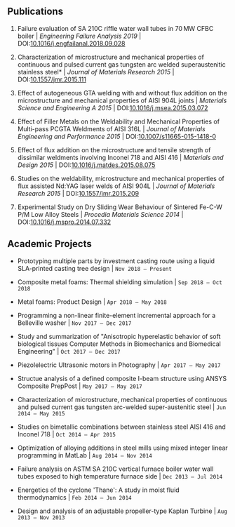 <!---
No Title
-->

## Publications

1. Failure evaluation of SA 210C riffle water wall tubes in 70 MW CFBC boiler
 | *Engineering Failure Analysis 2019*
 | DOI:<a href="https://doi.org/10.1016/j.engfailanal.2018.09.028" target="_blank">10.1016/j.engfailanal.2018.09.028</a>

2. Characterization of microstructure and mechanical properties of continuous and pulsed current gas tungsten arc welded superaustenitic stainless steel*
 | *Journal of Materials Research 2015*
 | DOI:<a href="https://doi.org/10.1557/jmr.2015.111" target="_blank">10.1557/jmr.2015.111</a>

3. Effect of autogeneous GTA welding with and without flux addition on the microstructure and mechanical properties of AISI 904L joints
 | *Materials Science and Engineering A 2015*
 | DOI:<a href="https://doi.org/10.1016/j.msea.2015.03.072" target="_blank">10.1016/j.msea.2015.03.072</a>

4. Effect of Filler Metals on the Weldability and Mechanical Properties of Multi-pass PCGTA Weldments of AISI 316L
 | *Journal of Materials Engineering and Performance 2015*
 | DOI:<a href="https://doi.org/10.1007/s11665-015-1418-0" target="_blank">10.1007/s11665-015-1418-0</a>

5. Effect of flux addition on the microstructure and tensile strength of dissimilar weldments involving Inconel 718 and AISI 416
 | *Materials and Design 2015*
 | DOI:<a href="https://doi.org/10.1016/j.matdes.2015.08.075" target="_blank">10.1016/j.matdes.2015.08.075</a>

6. Studies on the weldability, microstructure and mechanical properties of flux assisted Nd:YAG laser welds of AISI 904L
 | *Journal of Materials Research 2015*
 | DOI:<a href="https://doi.org/10.1557/jmr.2015.209" target="_blank">10.1557/jmr.2015.209</a>

7. Experimental Study on Dry Sliding Wear Behaviour of Sintered Fe-C-W P/M Low Alloy Steels
 | *Procedia Materials Science 2014*
 | DOI:<a href="https://doi.org/10.1016/j.mspro.2014.07.332" target="_blank">10.1016/j.mspro.2014.07.332</a>

## Academic Projects

* Prototyping multiple parts by investment casting route using a liquid SLA-printed casting tree design 
| `Nov 2018 – Present`

* Composite metal foams: Thermal shielding simulation
| `Sep 2018 – Oct 2018`

* Metal foams: Product Design
| `Apr 2018 – May 2018`

* Programming a non-linear finite-element incremental approach for a Belleville washer
| `Nov 2017 – Dec 2017`

* Study and summarization of "Anisotropic hyperelastic behavior of soft biological tissues Computer Methods in Biomechanics and Biomedical Engineering"
| `Oct 2017 – Dec 2017`

* Piezolelectric Ultrasonic motors in Photography
| `Apr 2017 – May 2017`

* Structue analysis of a defined composite I-beam structure using ANSYS Composite PrepPost
| `May 2017 – May 2017`

*  Characterization of microstructure, mechanical properties of continuous and pulsed current gas tungsten arc-welded super-austenitic steel
| `Jun 2014 – May 2015`

* Studies on bimetallic combinations between stainless steel AISI 416 and Inconel 718
| `Oct 2014 – Apr 2015`

* Optimization of alloying additions in steel mills using mixed integer linear programming in MatLab
| `Aug 2014 – Nov 2014`

* Failure analysis on ASTM SA 210C vertical furnace boiler water wall tubes exposed to high temperature furnace side
| `Dec 2013 – Jul 2014`

* Energetics of the cyclone 'Thane': A study in moist fluid thermodynamics
| `Feb 2014 – Jun 2014`

* Design and analysis of an adjustable propeller-type Kaplan Turbine
| `Aug 2013 – Nov 2013`
